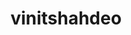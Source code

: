 ---
title: vinitshahdeo
github: https://github.com/vinitshahdeo
mode: dark
transition: 1s
score: 69.5
archetype:
- Minimalistic
---